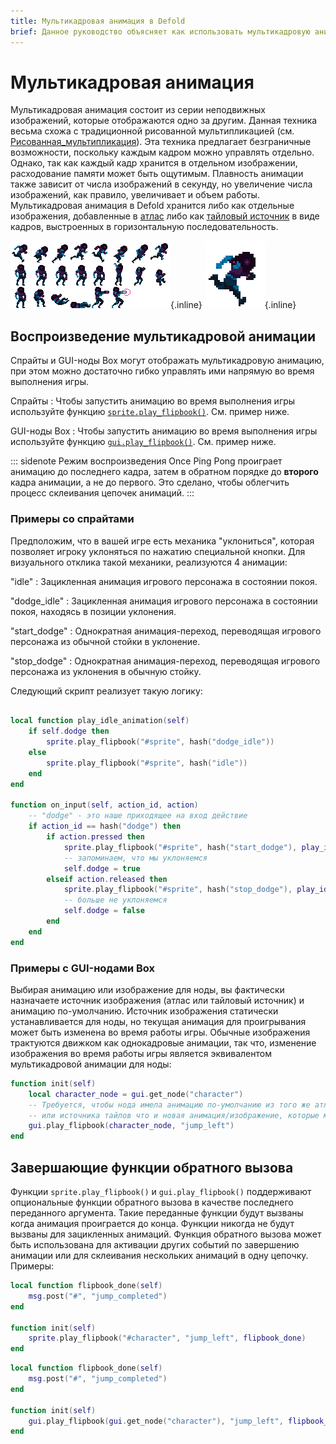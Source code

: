 ```yaml
---
title: Мультикадровая анимация в Defold
brief: Данное руководство объясняет как использовать мультикадровую анимацию в Defold.
---
```


# Мультикадровая анимация

Мультикадровая анимация состоит из серии неподвижных изображений, которые отображаются одно за другим. Данная техника весьма схожа с традиционной рисованной мультипликацией (см. [Рисованная_мультипликация](https://ru.wikipedia.org/wiki/Рисованная_мультипликация)). Эта техника предлагает безграничные возможности, поскольку каждым кадром можно управлять отдельно. Однако, так как каждый кадр хранится в отдельном изображении, расходование памяти может быть ощутимым. Плавность анимации также зависит от числа изображений в секунду, но увеличение числа изображений, как правило, увеличивает и объем работы. Мультикадровая анимация в Defold хранится либо как отдельные изображения, добавленные в [атлас](/manuals/atlas) либо как [тайловый источник](/manuals/tilesource) в виде кадров, выстроенных в горизонтальную последовательность.

  ![Animation sheet](images/animation/animsheet.png){.inline}
  ![Run loop](images/animation/runloop.gif){.inline}

## Воспроизведение мультикадровой анимации

Спрайты и GUI-ноды Box могут отображать мультикадровую анимацию, при этом можно достаточно гибко управлять ими напрямую во время выполнения игры.

Спрайты
: Чтобы запустить анимацию во время выполнения игры используйте функцию [`sprite.play_flipbook()`](/ref/sprite/?q=play_flipbook#sprite.play_flipbook:url-id-[complete_function]-[play_properties]). См. пример ниже.

GUI-ноды Box
: Чтобы запустить анимацию во время выполнения игры используйте функцию [`gui.play_flipbook()`](/ref/gui/?q=play_flipbook#gui.play_flipbook:node-animation-[complete_function]-[play_properties]). См. пример ниже.

::: sidenote
Режим воспроизведения Once Ping Pong проиграет анимацию до последнего кадра, затем в обратном порядке до **второго** кадра анимации, а не до первого. Это сделано, чтобы облегчить процесс склеивания цепочек анимаций.
:::

### Примеры со спрайтами

Предположим, что в вашей игре есть механика "уклониться", которая позволяет игроку уклоняться по нажатию специальной кнопки. Для визуального отклика такой механики, реализуются 4 анимации:

"idle"
: Зацикленная анимация игрового персонажа в состоянии покоя.

"dodge_idle"
: Зацикленная анимация игрового персонажа в состоянии покоя, находясь в позиции уклонения.

"start_dodge"
: Однократная анимация-переход, переводящая игрового персонажа из обычной стойки в уклонение.

"stop_dodge"
: Однократная анимация-переход, переводящая игрового персонажа из уклонения в обычную стойку.

Следующий скрипт реализует такую логику:

```lua

local function play_idle_animation(self)
    if self.dodge then
        sprite.play_flipbook("#sprite", hash("dodge_idle"))
    else
        sprite.play_flipbook("#sprite", hash("idle"))
    end
end

function on_input(self, action_id, action)
    -- "dodge" - это наше приходящее на вход действие
    if action_id == hash("dodge") then
        if action.pressed then
            sprite.play_flipbook("#sprite", hash("start_dodge"), play_idle_animation)
            -- запоминаем, что мы уклоняемся
            self.dodge = true
        elseif action.released then
            sprite.play_flipbook("#sprite", hash("stop_dodge"), play_idle_animation)
            -- больше не уклоняемся
            self.dodge = false
        end
    end
end
```

### Примеры с GUI-нодами Box

Выбирая анимацию или изображение для ноды, вы фактически назначаете источник изображения (атлас или тайловый источник) и анимацию по-умолчанию. Источник изображения статически устанавливается для ноды, но текущая анимация для проигрывания может быть изменена во время работы игры. Обычные изображения трактуются движком как однокадровые анимации, так что, изменение изображения во время работы игры является эквивалентом мультикадровой анимации для ноды:

```lua
function init(self)
    local character_node = gui.get_node("character")
    -- Требуется, чтобы нода имела анимацию по-умолчанию из того же атласа
    -- или источника тайлов что и новая анимация/изображение, которые мы проигрываем. 
    gui.play_flipbook(character_node, "jump_left")
end
```


## Завершающие функции обратного вызова

Функции `sprite.play_flipbook()` и `gui.play_flipbook()` поддерживают опциональные функции обратного вызова в качестве последнего переданного аргумента. Такие переданные функции будут вызваны когда анимация проиграется до конца. Функции никогда не будут вызваны для зацикленных анимаций. Функция обратного вызова может быть использована для активации других событий по завершению анимации или для склеивания нескольких анимаций в одну цепочку. Примеры:

```lua
local function flipbook_done(self)
    msg.post("#", "jump_completed")
end

function init(self)
    sprite.play_flipbook("#character", "jump_left", flipbook_done)
end
```

```lua
local function flipbook_done(self)
    msg.post("#", "jump_completed")
end

function init(self)
    gui.play_flipbook(gui.get_node("character"), "jump_left", flipbook_done)
end
```
